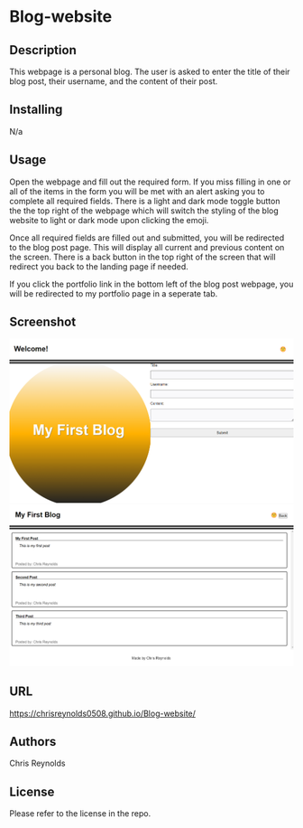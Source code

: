 # Blog-website


## Description
This webpage is a personal blog. The user is asked to enter the title of their blog post, their username, and the content of their post.   

## Installing
N/a

## Usage
Open the webpage and fill out the required form.  If you miss filling in one or all of the items in the form you will be met with an alert asking you to complete all required fields.  There is a light and dark mode toggle button the the top right of the webpage which will switch the styling of the blog website to light or dark mode upon clicking the emoji.  

Once all required fields are filled out and submitted, you will be redirected to the blog post page.  This will display all current and previous content on the screen.  There is a back button in the top right of the screen that will redirect you back to the landing page if needed.  

If you click the portfolio link in the bottom left of the blog post webpage, you will be redirected to my portfolio page in a seperate tab.

## Screenshot 
![Screenshot of deployed blog website](./assets/images/blogpost1.png)
![Screenshot of deployed blog webside](./assets/images/blogpost2.png)

## URL
https://chrisreynolds0508.github.io/Blog-website/

## Authors
Chris Reynolds

## License
Please refer to the license in the repo.
